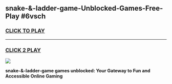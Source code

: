 
## snake-&-ladder-game-Unblocked-Games-Free-Play #6vsch
<h3>
<a href="https://us.freeplayer.one?title=snake-&-ladder-game&ref=9M">CLICK TO PLAY</a></h3>
<hr>

<h3>
<a href="https://us.freeplayer.one?title=snake-&-ladder-game&ref=9M">CLICK 2 PLAY</a>
  
</h3>

<a href="https://us.freeplayer.one?title=snake-&-ladder-game&ref=9M"><img src="https://clearcache.store/games.png"></a>


**snake-&-ladder-game games unblocked: Your Gateway to Fun and Accessible Online Gaming**
